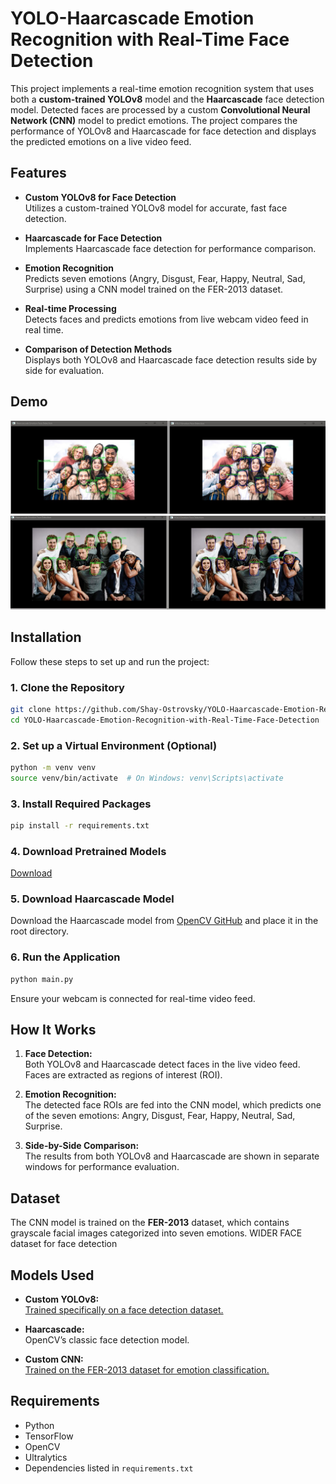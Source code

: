 # **YOLO-Haarcascade Emotion Recognition with Real-Time Face Detection**

This project implements a real-time emotion recognition system that uses both a **custom-trained YOLOv8** model and the **Haarcascade** face detection model. Detected faces are processed by a custom **Convolutional Neural Network (CNN)** model to predict emotions. The project compares the performance of YOLOv8 and Haarcascade for face detection and displays the predicted emotions on a live video feed.

## **Features**

- **Custom YOLOv8 for Face Detection**  
  Utilizes a custom-trained YOLOv8 model for accurate, fast face detection.
  
- **Haarcascade for Face Detection**  
  Implements Haarcascade face detection for performance comparison.

- **Emotion Recognition**  
  Predicts seven emotions (Angry, Disgust, Fear, Happy, Neutral, Sad, Surprise) using a CNN model trained on the FER-2013 dataset.

- **Real-time Processing**  
  Detects faces and predicts emotions from live webcam video feed in real time.

- **Comparison of Detection Methods**  
  Displays both YOLOv8 and Haarcascade face detection results side by side for evaluation.

## **Demo**
![Demo1](/demo1.JPG)  
![Demo2](/demo2.JPG)

## **Installation**

Follow these steps to set up and run the project:

### **1. Clone the Repository**
```bash
git clone https://github.com/Shay-Ostrovsky/YOLO-Haarcascade-Emotion-Recognition-with-Real-Time-Face-Detection.git
cd YOLO-Haarcascade-Emotion-Recognition-with-Real-Time-Face-Detection
```

### **2. Set up a Virtual Environment (Optional)**
```bash
python -m venv venv
source venv/bin/activate  # On Windows: venv\Scripts\activate
```

### **3. Install Required Packages**
```bash
pip install -r requirements.txt
```

### **4. Download Pretrained Models**
[Download](https://drive.google.com/drive/folders/1TYgJT-jtCmoGbLvgridp8sIsSoPigjbp?usp=sharing)

### **5. Download Haarcascade Model**
Download the Haarcascade model from [OpenCV GitHub](https://github.com/opencv/opencv/blob/master/data/haarcascades/haarcascade_frontalface_default.xml) and place it in the root directory.

### **6. Run the Application**
```bash
python main.py
```
Ensure your webcam is connected for real-time video feed.

## **How It Works**

1. **Face Detection:**  
   Both YOLOv8 and Haarcascade detect faces in the live video feed. Faces are extracted as regions of interest (ROI).

2. **Emotion Recognition:**  
   The detected face ROIs are fed into the CNN model, which predicts one of the seven emotions: Angry, Disgust, Fear, Happy, Neutral, Sad, Surprise.

3. **Side-by-Side Comparison:**  
   The results from both YOLOv8 and Haarcascade are shown in separate windows for performance evaluation.

## **Dataset**

The CNN model is trained on the **FER-2013** dataset, which contains grayscale facial images categorized into seven emotions. 
WIDER FACE dataset for face detection
## **Models Used**

- **Custom YOLOv8:**  
[  Trained specifically on a face detection dataset.
](http://shuoyang1213.me/WIDERFACE/)  
- **Haarcascade:**  
  OpenCV’s classic face detection model.
  
- **Custom CNN:**  
[  Trained on the FER-2013 dataset for emotion classification.
](https://www.kaggle.com/datasets/msambare/fer2013)

## **Requirements**

- Python
- TensorFlow
- OpenCV
- Ultralytics
- Dependencies listed in `requirements.txt`
